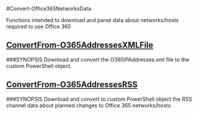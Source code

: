 #Convert-Office365NetworksData

Functions intended to download and parse data about networks/hosts required to use Office 365 

## [ConvertFrom-O365AddressesXMLFile](ConvertFrom-O365AddressesXMLFile/)
###SYNOPSIS
Download and convert the O365IPAddresses.xml file to the custom PowerShell object.

## [ConvertFrom-O365AddressesRSS](ConvertFrom-O365AddressesRSS/)
###SYNOPSIS
Download and convert to custom PowerShell object the RSS channel data about planned changes to Office 365 networks/hosts.
